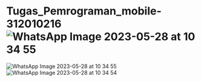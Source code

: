 # Tugas_Pemrograman_mobile-312010216![WhatsApp Image 2023-05-28 at 10 34 55](https://github.com/makbarpermana/Tugas_Pemrograman_mobile-312010216/assets/72698864/f160b083-3521-4c3d-9d7c-8ae83ced0049)
![WhatsApp Image 2023-05-28 at 10 34 55](https://github.com/makbarpermana/Tugas_Pemrograman_mobile-312010216/assets/72698864/ebd9354c-9eb3-4436-9b14-04ffcc897b8b)
![WhatsApp Image 2023-05-28 at 10 34 54](https://github.com/makbarpermana/Tugas_Pemrograman_mobile-312010216/assets/72698864/6ef082d3-ab55-480c-9959-4b1390ab12e4)
